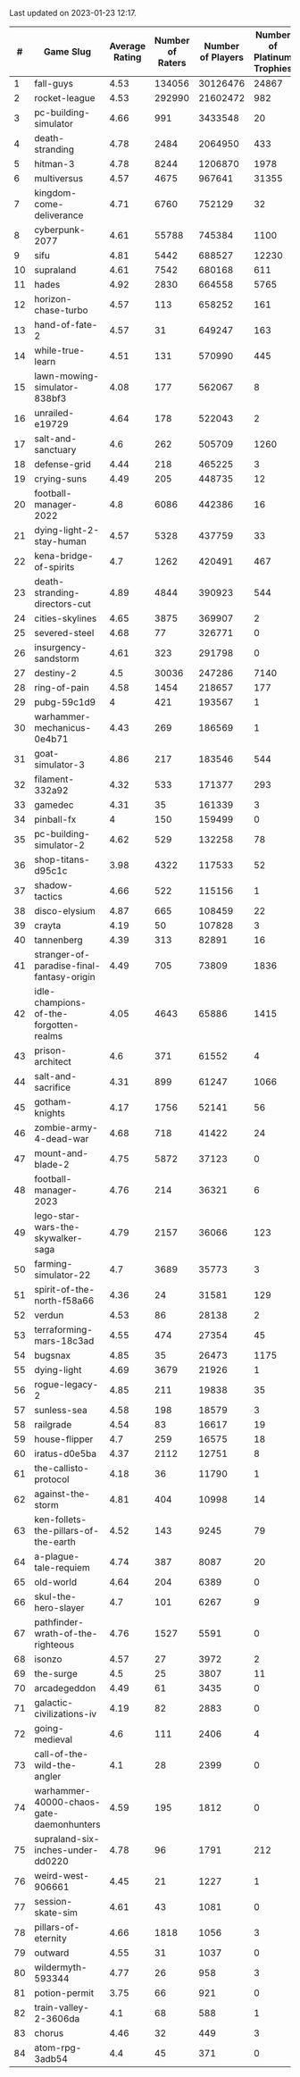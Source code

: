 Last updated on 2023-01-23 12:17.


|#|Game Slug|Average Rating|Number of Raters|Number of Players|Number of Platinum Trophies|Max Rarity (%)|
|---|---|---|---|---|---|---|
|1|fall-guys|4.53|134056|30126476|24867|1|
|2|rocket-league|4.53|292990|21602472|982|78|
|3|pc-building-simulator|4.66|991|3433548|20|48|
|4|death-stranding|4.78|2484|2064950|433|91|
|5|hitman-3|4.78|8244|1206870|1978|47|
|6|multiversus|4.57|4675|967641|31355|75|
|7|kingdom-come-deliverance|4.71|6760|752129|32|30|
|8|cyberpunk-2077|4.61|55788|745384|1100|65|
|9|sifu|4.81|5442|688527|12230|97|
|10|supraland|4.61|7542|680168|611|99|
|11|hades|4.92|2830|664558|5765|89|
|12|horizon-chase-turbo|4.57|113|658252|161|88|
|13|hand-of-fate-2|4.57|31|649247|163|72|
|14|while-true-learn|4.51|131|570990|445|93|
|15|lawn-mowing-simulator-838bf3|4.08|177|562067|8|85|
|16|unrailed-e19729|4.64|178|522043|2|9|
|17|salt-and-sanctuary|4.6|262|505709|1260|83|
|18|defense-grid|4.44|218|465225|3|80|
|19|crying-suns|4.49|205|448735|12|66|
|20|football-manager-2022|4.8|6086|442386|16|49|
|21|dying-light-2-stay-human|4.57|5328|437759|33|7|
|22|kena-bridge-of-spirits|4.7|1262|420491|467|94|
|23|death-stranding-directors-cut|4.89|4844|390923|544|91|
|24|cities-skylines|4.65|3875|369907|2|71|
|25|severed-steel|4.68|77|326771|0|15|
|26|insurgency-sandstorm|4.61|323|291798|0|5|
|27|destiny-2|4.5|30036|247286|7140|94|
|28|ring-of-pain|4.58|1454|218657|177|96|
|29|pubg-59c1d9|4|421|193567|1|73|
|30|warhammer-mechanicus-0e4b71|4.43|269|186569|1|25|
|31|goat-simulator-3|4.86|217|183546|544|92|
|32|filament-332a92|4.32|533|171377|293|93|
|33|gamedec|4.31|35|161339|3|27|
|34|pinball-fx|4|150|159499|0|86|
|35|pc-building-simulator-2|4.62|529|132258|78|75|
|36|shop-titans-d95c1c|3.98|4322|117533|52|97|
|37|shadow-tactics|4.66|522|115156|1|3|
|38|disco-elysium|4.87|665|108459|22|28|
|39|crayta|4.19|50|107828|3|23|
|40|tannenberg|4.39|313|82891|16|88|
|41|stranger-of-paradise-final-fantasy-origin|4.49|705|73809|1836|98|
|42|idle-champions-of-the-forgotten-realms|4.05|4643|65886|1415|5|
|43|prison-architect|4.6|371|61552|4|29|
|44|salt-and-sacrifice|4.31|899|61247|1066|91|
|45|gotham-knights|4.17|1756|52141|56|25|
|46|zombie-army-4-dead-war|4.68|718|41422|24|67|
|47|mount-and-blade-2|4.75|5872|37123|0|26|
|48|football-manager-2023|4.76|214|36321|6|79|
|49|lego-star-wars-the-skywalker-saga|4.79|2157|36066|123|97|
|50|farming-simulator-22|4.7|3689|35773|3|77|
|51|spirit-of-the-north-f58a66|4.36|24|31581|129|65|
|52|verdun|4.53|86|28138|2|76|
|53|terraforming-mars-18c3ad|4.55|474|27354|45|44|
|54|bugsnax|4.85|35|26473|1175|97|
|55|dying-light|4.69|3679|21926|1|95|
|56|rogue-legacy-2|4.85|211|19838|35|3|
|57|sunless-sea|4.58|198|18579|3|36|
|58|railgrade|4.54|83|16617|19|98|
|59|house-flipper|4.7|259|16575|18|94|
|60|iratus-d0e5ba|4.37|2112|12751|8|85|
|61|the-callisto-protocol|4.18|36|11790|1|4|
|62|against-the-storm|4.81|404|10998|14|37|
|63|ken-follets-the-pillars-of-the-earth|4.52|143|9245|79|44|
|64|a-plague-tale-requiem|4.74|387|8087|20|92|
|65|old-world|4.64|204|6389|0|82|
|66|skul-the-hero-slayer|4.7|101|6267|9|95|
|67|pathfinder-wrath-of-the-righteous|4.76|1527|5591|0|51|
|68|isonzo|4.57|27|3972|2|57|
|69|the-surge|4.5|25|3807|11|94|
|70|arcadegeddon|4.49|61|3435|0|90|
|71|galactic-civilizations-iv|4.19|82|2883|0|79|
|72|going-medieval|4.6|111|2406|4|68|
|73|call-of-the-wild-the-angler|4.1|28|2399|0|63|
|74|warhammer-40000-chaos-gate-daemonhunters|4.59|195|1812|0|3|
|75|supraland-six-inches-under-dd0220|4.78|96|1791|212|99|
|76|weird-west-906661|4.45|21|1227|1|85|
|77|session-skate-sim|4.61|43|1081|0|27|
|78|pillars-of-eternity|4.66|1818|1056|3|81|
|79|outward|4.55|31|1037|0|72|
|80|wildermyth-593344|4.77|26|958|3|18|
|81|potion-permit|3.75|66|921|0|98|
|82|train-valley-2-3606da|4.1|68|588|1|89|
|83|chorus|4.46|32|449|3|86|
|84|atom-rpg-3adb54|4.4|45|371|0|98|
